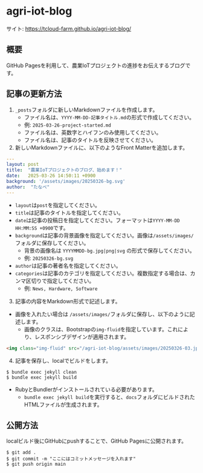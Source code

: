 # agri-iot-blog

サイト: https://tcloud-farm.github.io/agri-iot-blog/

## 概要
GitHub Pagesを利用して、農業IoTプロジェクトの進捗をお伝えするブログです。

## 記事の更新方法
1. `_posts`フォルダに新しいMarkdownファイルを作成します。
   - ファイル名は、`YYYY-MM-DD-記事タイトル.md`の形式で作成してください。
   - 例: `2025-03-26-project-started.md`
   - ファイル名は、英数字とハイフンのみ使用してください。
   - ファイル名は、記事のタイトルを反映させてください。
2. 新しいMarkdownファイルに、以下のようなFront Matterを追加します。
```yaml
---
layout: post
title:  "農業IoTプロジェクトのブログ、始めます！"
date:   2025-03-26 14:50:11 +0900
background: '/assets/images/20250326-bg.svg'
author:  "たなべ"
---
```
- `layout`は`post`を指定してください。
- `title`は記事のタイトルを指定してください。
- `date`は記事の投稿日を指定してください。フォーマットは`YYYY-MM-DD HH:MM:SS +0900`です。
- `background`は記事の背景画像を指定してください。画像は`/assets/images/`フォルダに保存してください。
  - 背景の画像名は `YYYYMMDD-bg.jpg|png|svg` の形式で保存してください。
  - 例: `20250326-bg.svg`
- `author`は記事の著者名を指定してください。 
- `categories`は記事のカテゴリを指定してください。複数指定する場合は、カンマ区切りで指定してください。
  - 例: `News, Hardware, Software`

3. 記事の内容をMarkdown形式で記述します。
- 画像を入れたい場合は `/assets/images/`フォルダに保存し、以下のように記述します。
    - 画像のクラスは、Bootstrapの`img-fluid`を指定しています。これにより、レスポンシブデザインが適用されます。
```markdown
<img class="img-fluid" src="/agri-iot-blog/assets/images/20250326-03.jpg"/>
```

4. 記事を保存し、localでビルドをします。
```shell
$ bundle exec jekyll clean
$ bundle exec jekyll build
```
- RubyとBundlerがインストールされている必要があります。
  - `bundle exec jekyll build`を実行すると、`docs`フォルダにビルドされたHTMLファイルが生成されます。


## 公開方法

localビルド後にGitHubにpushすることで、GitHub Pagesに公開されます。
```shell
$ git add .
$ git commit -m "ここにはコミットメッセージを入れます"
$ git push origin main
```